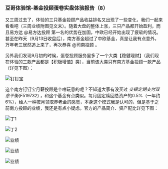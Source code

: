 ### 豆哥体验馆-基金投顾蛋卷实盘体验报告（8）

又三周过去了，体验的三只基金投顾产品收益排名又出现了一些变化，我们一起来看看吧（三周业绩附图见文末）。随着大盘的整体上涨，三只产品都开始盈利，而且易方达 @易方达投顾   第一名的优势在加固，中欧已经开始出现了疲软的情况。甚至在昨天（9月13日收盘后），南方基金超过了中欧基金，真是让我有点意外，万年老三居然追上来了，再次恭喜 @司南投顾  。

另外我们发现9月初的时候，蛋卷投顾服务里多了一个大类【稳健理财】（我们现在体验的三款产品都是【积极增值】类），当前该大类只有南方基金投顾一款产品（详见下图）：

![钉钉宝](../img/jjtg-cp8-1.jpg)

这个南方钉钉宝月薪投顾是个啥玩意的呢？不知道大家有没买过 $交银定期支付双息平衡(F519732)$  ，和这个基金有点类似。每月固定赎回总资产的0.5%（一年约6%），给人一种按月领取养老金的感觉，本身这个模式我是认可的，但是基于之前南方投顾的业绩，我还是有点小疑虑。官方的产品简介、资产配比详见下图：

![丁1](../img/jjtg-cp8-5.jpg)

![丁2](../img/jjtg-cp8-6.jpg)

![业绩](../img/jjtg-cp8-2.png)

![业绩](../img/jjtg-cp8-3.png)

![业绩](../img/jjtg-cp8-4.png)